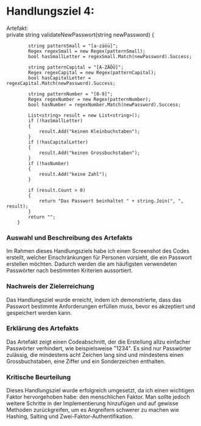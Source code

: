 
# Handlungsziel 4: 

Artefakt:  
private string validateNewPasswort(string newPassword)
        {
            
            string patternSmall = "[a-zäöü]";
            Regex regexSmall = new Regex(patternSmall);
            bool hasSmallLetter = regexSmall.Match(newPassword).Success;

            string patternCapital = "[A-ZÄÖÜ]";
            Regex regexCapital = new Regex(patternCapital);
            bool hasCapitalLetter = regexCapital.Match(newPassword).Success;

            string patternNumber = "[0-9]";
            Regex regexNumber = new Regex(patternNumber);
            bool hasNumber = regexNumber.Match(newPassword).Success;

            List<string> result = new List<string>();
            if (!hasSmallLetter)
            {
                result.Add("keinen Kleinbuchstaben");
            }
            if (!hasCapitalLetter)
            {
                result.Add("keinen Grossbuchstaben");
            }
            if (!hasNumber)
            {
                result.Add("keine Zahl");
            }

            if (result.Count > 0)
            {
                return "Das Passwort beinhaltet " + string.Join(", ", result);
            }
            return "";
        }



### Auswahl und Beschreibung des Artefakts
Im Rahmen dieses Handlungsziels habe ich einen Screenshot des Codes erstellt, welcher Einschränkungen für Personen vorsieht, die ein Passwort erstellen möchten. Dadurch werden die am häufigsten verwendeten Passwörter nach bestimmten Kriterien aussortiert.

### Nachweis der Zielerreichung
Das Handlungsziel wurde erreicht, indem ich demonstrierte, dass das Passwort bestimmte Anforderungen erfüllen muss, bevor es akzeptiert und gespeichert werden kann.

### Erklärung des Artefakts
Das Artefakt zeigt einen Codeabschnitt, der die Erstellung allzu einfacher Passwörter verhindert, wie beispielsweise "1234". Es sind nur Passwörter zulässig, die mindestens acht Zeichen lang sind und mindestens einen Grossbuchstaben, eine Ziffer und ein Sonderzeichen enthalten.

### Kritische Beurteilung
Dieses Handlungsziel wurde erfolgreich umgesetzt, da ich einen wichtigen Faktor hervorgehoben habe: den menschlichen Faktor. Man sollte jedoch weitere Schritte in der Implementierung hinzufügen und auf gewisse Methoden zurückgreifen, um es Angreifern schwerer zu machen wie Hashing, Salting und Zwei-Faktor-Authentifikation.
